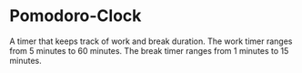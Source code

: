 # Pomodoro-Clock
A timer that keeps track of work and break duration. The work timer ranges from 5 minutes to 60 minutes. The break timer ranges from 1 minutes to 15 minutes.
